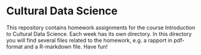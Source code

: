 # Cultural Data Science
This repository contains homework assignments for the course Introduction to Cultural Data Science. Each week has its own directory. In this directory you will find several files related to the homework, e.g. a rapport in pdf-format and a R-markdown file. Have fun!